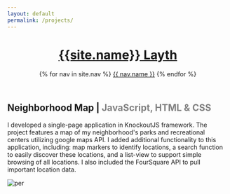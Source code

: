 ```yaml
---
layout: default
permalink: /projects/
---
```

<header class="masthead">        
  <h1 class="masthead-title">
    <a href="{{ site.baseurl }}/"><span> {{site.name}}</span> Layth</a>
  </h1>
  <nav class="masthead-nav">
    {% for nav in site.nav %}
    <a href="{{ nav.href }}">{{ nav.name }}</a>
    {% endfor %}
  </nav>
</header>

Neighborhood Map | <span style="color: gray">JavaScript, HTML & CSS</span>
----------------------------------------
I developed a single-page application in KnockoutJS framework. The project features a map of my neighborhood's parks and recreational centers utilizing google maps API. I added additional functionality to this application, including: map markers to identify locations, a search function to easily discover these locations, and a list-view to support simple browsing of all locations. I also included the FourSquare API to pull important location data.


![per](../img/hood.png)
